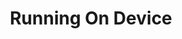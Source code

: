 ---		
id: running-on-device-android		
title: Running On Device		
layout: redirect		
permalink: docs/running-on-device-android.html		
destinationUrl: running-on-device.html		
---